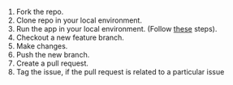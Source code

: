 
1. Fork the repo.
1. Clone repo in your local environment.
1. Run the app in your local environment. (Follow [these](/#build) steps).
1. Checkout a new feature branch.
1. Make changes.
1. Push the new branch.
1. Create a pull request.
1. Tag the issue, if the pull request is related to a particular issue
